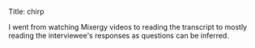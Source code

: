 Title: chirp

I went from watching Mixergy videos to reading the transcript to mostly reading the interviewee's responses as questions can be inferred.
